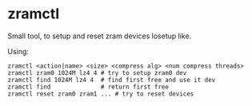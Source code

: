 # zramctl
Small tool, to setup and reset zram devices losetup like.

Using:
```
zramctl <action|name> <size> <compress alg> <num compress threads>
zramctl zram0 1024M lz4 4 # try to setup zram0 dev
zramctl find 1024M lz4 4  # find first free and use it dev
zramctl find              # return first free
zramctl reset zram0 zram1 ... # try to reset devices
```